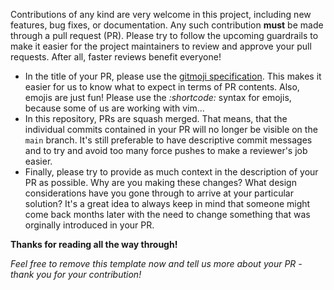 Contributions of any kind are very welcome in this project, including
new features, bug fixes, or documentation.
Any such contribution **must** be made through a pull request (PR).
Please try to follow the upcoming guardrails to make it easier for the project
maintainers to review and approve your pull requests.
After all, faster reviews benefit everyone!

- In the title of your PR, please use the [gitmoji specification](https://gitmoji.dev/specification).
This makes it easier for us to know what to expect in terms of PR contents.
Also, emojis are just fun!
Please use the *:shortcode:* syntax for emojis, because some of us are working with vim...
- In this repository, PRs are squash merged.
That means, that the individual commits contained in your PR will no longer be visible on the
`main` branch.
It's still preferable to have descriptive commit messages and to try and avoid too many force
pushes to make a reviewer's job easier.
- Finally, please try to provide as much context in the description of your PR as possible.
Why are you making these changes?
What design considerations have you gone through to arrive at your particular solution?
It's a great idea to always keep in mind that someone might come back months later with the
need to change something that was orginally introduced in your PR.

**Thanks for reading all the way through!**

*Feel free to remove this template now and tell us more about your PR - thank you for your contribution!*
